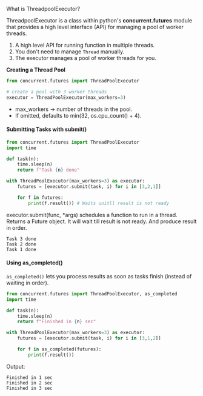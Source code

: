 What is ThreadpoolExecutor?

ThreadpoolExecutor is a class within python's **concurrent.futures** module that provides 
a high level interface (API) for managing a pool of worker threads.

1. A high level API for running function in multiple threads.
2. You don't need to manage `Thread` manually.
3. The executor manages a pool of worker threads for you.

**Creating a Thread Pool**
```python
from concurrent.futures import ThreadPoolExecutor

# create a pool with 3 worker threads
executor = ThreadPoolExecutor(max_workers=3)
```
- max_workers → number of threads in the pool.
- If omitted, defaults to min(32, os.cpu_count() + 4).

#### Submitting Tasks with submit()
```python
from concurrent.futures import ThreadPoolExecutor
import time

def task(n):
    time.sleep(n)
    return f"Task {n} done"

with ThreadPoolExecutor(max_workers=3) as executor:
    futures = [executor.submit(task, i) for i in [3,2,1]]

    for f in futures:
        print(f.result()) # Waits unitll result is not ready
```

executor.submit(func, *args) schedules a function to run in a thread.
Returns a Future object.
It will wait till result is not ready. And produce result in order.
```
Task 3 done
Task 2 done
Task 1 done
```

#### Using as_completed()
`as_completed()` lets you process results as soon as tasks finish (instead of waiting in order).

```python
from concurrent.futures import ThreadPoolExecutor, as_completed
import time

def task(n):
    time.sleep(n)
    return f"Finished in {n} sec"

with ThreadPoolExecutor(max_workers=3) as executor:
    futures = [executor.submit(task, i) for i in [3,1,2]]

    for f in as_completed(futures):
        print(f.result())
```
Output:
```
Finished in 1 sec
Finished in 2 sec
Finished in 3 sec
```



